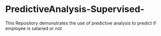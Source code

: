 # PredictiveAnalysis-Supervised-
This Repository demonstrates the use of predictive analysis to predict if employee is salaried or not
